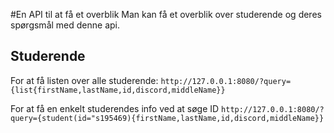 #En API til at få et overblik
Man kan få et overblik over studerende og deres spørgsmål med denne api.

## Studerende

For at få listen over alle studerende:
```http://127.0.0.1:8080/?query={list{firstName,lastName,id,discord,middleName}}```

For at få en enkelt studerendes info ved at søge ID
```http://127.0.0.1:8080/?query={student(id="s195469){firstName,lastName,id,discord,middleName}}```
